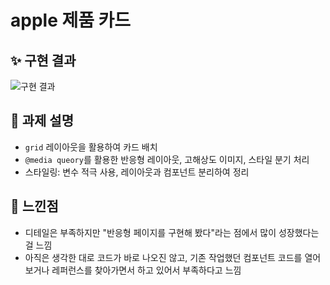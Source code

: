 # apple 제품 카드

## ✨ 구현 결과

![구현 결과](https://github.com/hyesu-jeong/homework/assets/130888050/54618256-0488-476a-b5eb-480f8432d2ac)

## 📄 과제 설명

- `grid` 레이아웃을 활용하여 카드 배치
- `@media queory`를 활용한 반응형 레이아웃, 고해상도 이미지, 스타일 분기 처리
- 스타일링: 변수 적극 사용, 레이아웃과 컴포넌트 분리하여 정리

## 💬 느낀점

- 디테일은 부족하지만 "반응형 페이지를 구현해 봤다"라는 점에서 많이 성장했다는 걸 느낌
- 아직은 생각한 대로 코드가 바로 나오진 않고, 기존 작업했던 컴포넌트 코드를 열어보거나 레퍼런스를 찾아가면서 하고 있어서 부족하다고 느낌

